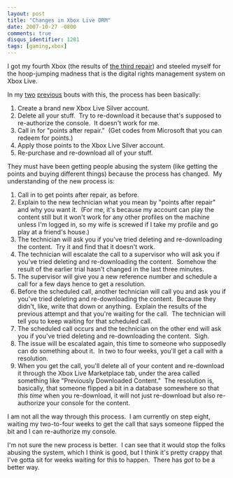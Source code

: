 ```yaml
---
layout: post
title: "Changes in Xbox Live DRM"
date: 2007-10-27 -0800
comments: true
disqus_identifier: 1281
tags: [gaming,xbox]
---
```

I got my fourth Xbox (the results of [the third
repair](/archive/2007/09/21/on-to-xbox-360-number-four.aspx)) and
steeled myself for the hoop-jumping madness that is the digital rights
management system on Xbox Live.

In my [two](/archive/2006/08/10/xbox-live-arcade-got-drm-all-wrong.aspx)
[previous](/archive/2007/04/27/xbox-live-marketplace-still-has-drm-troubles.aspx)
bouts with this, the process has been basically:

1.  Create a brand new Xbox Live Silver account.
2.  Delete all your stuff.  Try to re-download it because that's
    supposed to re-authorize the console.  It doesn't work for me.
3.  Call in for "points after repair."  (Get codes from Microsoft
    that you can redeem for points.)
4.  Apply those points to the Xbox Live Silver account.
5.  Re-purchase and re-download all of your stuff.

They must have been getting people abusing the system (like getting the
points and buying different things) because the process has changed.  My
understanding of the new process is:

1.  Call in to get points after repair, as before.
2.  Explain to the new technician what you mean by "points after repair"
    and why you want it.  (For me, it's because my account can play the
    content still but it won't work for any other profiles on the
    machine unless I'm logged in, so my wife is screwed if I take my
    profile and go play at a friend's house.)
3.  The technician will ask you if you've tried deleting and
    re-downloading the content.  Try it and find that it doesn't work.
4.  The technician will escalate the call to a supervisor who will ask
    you if you've tried deleting and re-downloading the content. 
    Somehow the result of the earlier trial hasn't changed in the last
    three minutes.
5.  The supervisor will give you a new reference number and schedule a
    call for a few days hence to get a resolution.
6.  Before the scheduled call, another technician will call you and ask
    you if you've tried deleting and re-downloading the content. 
    Because they didn't, like, write that down or anything.  Explain the
    results of the previous attempt and that you're waiting for the
    call.  The technician will tell you to keep waiting for that
    scheduled call.
7.  The scheduled call occurs and the technician on the other end will
    ask you if you've tried deleting and re-downloading the content. 
    Sigh.
8.  The issue will be escalated again, this time to someone who
    supposedly can do something about it.  In two to four weeks, you'll
    get a call with a resolution.
9.  When you get the call, you'll delete all of your content and
    re-download it through the Xbox Live Marketplace tab, under the area
    called something like "Previously Downloaded Content."  The
    resolution is, basically, that someone flipped a bit in a database
    somewhere so that *this time* when you re-download, it will not just
    re-download but also re-authorize your console for the content.

I am not all the way through this process.  I am currently on step
eight, waiting my two-to-four weeks to get the call that says someone
flipped the bit and I can re-authorize my console.

I'm not sure the new process is better.  I can see that it would stop
the folks abusing the system, which I think is good, but I think it's
pretty crappy that I've gotta sit for weeks waiting for this to happen. 
There has *got* to be a better way.


